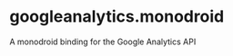 googleanalytics.monodroid
=========================

A monodroid binding for the Google Analytics API